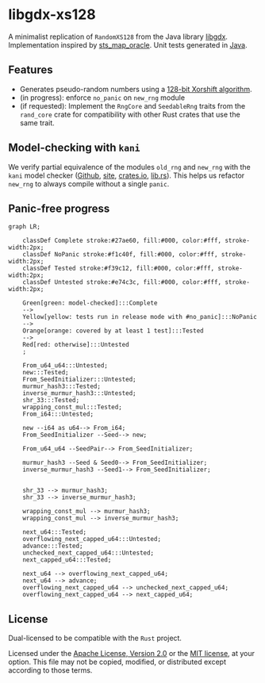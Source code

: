 # libgdx-xs128

A minimalist replication of `RandomXS128` from the Java library [libgdx](https://github.com/libgdx/libgdx). Implementation inspired by [sts_map_oracle](https://github.com/Ru5ty0ne/sts_map_oracle/).
Unit tests generated in [Java](https://github.com/ariasanovsky/rng-java-app).

## Features

- Generates pseudo-random numbers using a [128-bit Xorshift algorithm](https://en.wikipedia.org/wiki/Xorshift).
- (in progress): enforce `no_panic` on `new_rng` module
- (if requested): Implement the `RngCore` and `SeedableRng` traits from the `rand_core` crate for compatibility with other Rust crates that use the same trait.

## Model-checking with `kani`

We verify partial equivalence of the modules `old_rng` and `new_rng` with the `kani` model checker ([Github](https://github.com/model-checking/kani), [site](https://github.com/model-checking/kani), [crates.io](https://crates.io/crates/kani-verifier), [lib.rs](https://lib.rs/crates/kani-verifier)).
This helps us refactor `new_rng` to always compile without a single `panic`.

## Panic-free progress

```mermaid
graph LR;
    
    classDef Complete stroke:#27ae60, fill:#000, color:#fff, stroke-width:2px;
    classDef NoPanic stroke:#f1c40f, fill:#000, color:#fff, stroke-width:2px;
    classDef Tested stroke:#f39c12, fill:#000, color:#fff, stroke-width:2px;
    classDef Untested stroke:#e74c3c, fill:#000, color:#fff, stroke-width:2px;

    Green[green: model-checked]:::Complete
    -->
    Yellow[yellow: tests run in release mode with #no_panic]:::NoPanic
    -->
    Orange[orange: covered by at least 1 test]:::Tested
    -->
    Red[red: otherwise]:::Untested
    ;
    
    From_u64_u64:::Untested;
    new:::Tested;
    From_SeedInitializer:::Untested;
    murmur_hash3:::Tested;
    inverse_murmur_hash3:::Untested;
    shr_33:::Tested;
    wrapping_const_mul:::Tested;
    From_i64:::Untested;

    new --i64 as u64--> From_i64;
    From_SeedInitializer --Seed--> new;

    From_u64_u64 --SeedPair--> From_SeedInitializer;
    
    murmur_hash3 --Seed & Seed0--> From_SeedInitializer;
    inverse_murmur_hash3 --Seed1--> From_SeedInitializer;


    shr_33 --> murmur_hash3;
    shr_33 --> inverse_murmur_hash3;
    
    wrapping_const_mul --> murmur_hash3;
    wrapping_const_mul --> inverse_murmur_hash3;

    next_u64:::Tested;
    overflowing_next_capped_u64:::Untested;
    advance:::Tested;
    unchecked_next_capped_u64:::Untested;
    next_capped_u64:::Tested;

    next_u64 --> overflowing_next_capped_u64;
    next_u64 --> advance;
    overflowing_next_capped_u64 --> unchecked_next_capped_u64;
    overflowing_next_capped_u64 --> next_capped_u64;
```


## License

Dual-licensed to be compatible with the `Rust` project.

Licensed under the [Apache License, Version 2.0](https://www.apache.org/licenses/LICENSE-2.0) or the [MIT license](http://opensource.org/licenses/MIT), at your option.
This file may not be copied, modified, or distributed except according to those terms.
